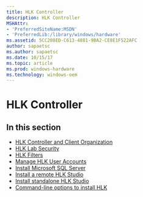 ```yaml
---
title: HLK Controller
description: HLK Controller
MSHAttr:
- 'PreferredSiteName:MSDN'
- 'PreferredLib:/library/windows/hardware'
ms.assetid: 5CC208ED-C613-4881-9BA2-CE8E1F522AFC
author: sapaetsc
ms.author: sapaetsc
ms.date: 10/15/17
ms.topic: article
ms.prod: windows-hardware
ms.technology: windows-oem
---
```


# HLK Controller


## <span id="in_this_section"></span>In this section


-   [HLK Controller and Client Organization](hlk-controller-and-client-organization.md)
-   [HLK Lab Security](hlk-lab-security.md)
-   [HLK Filters](windows-hardware-lab-kit-filters.md)
-   [Manage HLK User Accounts](manage-hlk-user-accounts.md)
-   [Install Microsoft SQL Server](install-microsoft-sql-server.md)
-   [Install a remote HLK Studio](install-a-remote-hlk-studio.md)
-   [Install standalone HLK Studio](install-standalone-hlk-studio.md)
-   [Command-line options to install HLK](command-line-options-to-install-hlk.md)

 

 






